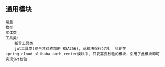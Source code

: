 ## 通用模块
    常量
    枚举
    实体类
    工具类:
        断言工具类
        jwt工具类(结合非对称加密 RSA256), 此模块保存公钥， 私钥在spring_cloud_alibaba_auth_center模块中, 只要需要校验的模块，引用了此模块即可实现jwt校验